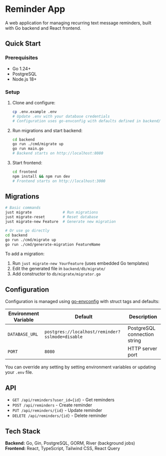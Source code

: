 # Reminder App

A web application for managing recurring text message reminders, built with Go backend and React frontend.

## Quick Start

### Prerequisites
- Go 1.24+
- PostgreSQL
- Node.js 18+

### Setup
1. Clone and configure:
   ```bash
   cp .env.example .env
   # Update .env with your database credentials
   # Configuration uses go-envconfig with defaults defined in backend/config/config.go
   ```

2. Run migrations and start backend:
   ```bash
   cd backend
   go run ./cmd/migrate up
   go run main.go
   # Backend starts on http://localhost:8080
   ```

3. Start frontend:
   ```bash
   cd frontend
   npm install && npm run dev
   # Frontend starts on http://localhost:3000
   ```

## Migrations

```bash
# Basic commands
just migrate              # Run migrations
just migrate-reset        # Reset database
just migrate-new Feature  # Generate new migration

# Or use go directly
cd backend
go run ./cmd/migrate up
go run ./cmd/generate-migration FeatureName
```

To add a migration:
1. Run `just migrate-new YourFeature` (uses embedded Go templates)
2. Edit the generated file in `backend/db/migrate/`
3. Add constructor to `db/migrate/migrator.go`

## Configuration

Configuration is managed using [go-envconfig](https://github.com/sethvargo/go-envconfig) with struct tags and defaults:

| Environment Variable | Default | Description |
|---------------------|---------|-------------|
| `DATABASE_URL` | `postgres://localhost/reminder?sslmode=disable` | PostgreSQL connection string |
| `PORT` | `8080` | HTTP server port |

You can override any setting by setting environment variables or updating your `.env` file.

## API

- `GET /api/reminders?user_id={id}` - Get reminders
- `POST /api/reminders` - Create reminder  
- `PUT /api/reminders/{id}` - Update reminder
- `DELETE /api/reminders/{id}` - Delete reminder

## Tech Stack

**Backend:** Go, Gin, PostgreSQL, GORM, River (background jobs)  
**Frontend:** React, TypeScript, Tailwind CSS, React Query
